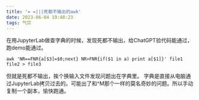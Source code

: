 ```yaml
---
title: '= =|||死都不输出的awk'
date: 2023-06-04 19:48:23
tags: 气宗
---
```

<!--more-->

在用JupyterLab做查字典的时候，发现死都不输出，给ChatGPT验代码能通过，跑demo能通过。
```
awk 'NR==FNR{a[$3]=$0;next} NR>FNR{if($1 in a) print a[$1]}' file1 file2 > file3
```
但就是死都不输出，挨个换输入文件发现问题出在字典里。
字典是直接从电脑通过JupyterLab拷贝过去的。可能出了和^M那个一样的莫名奇妙的问题。所以手动复制一个副本，愉快跑通。